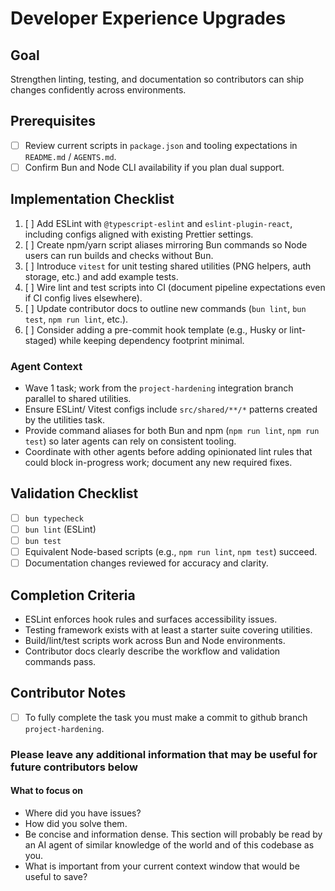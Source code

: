 # Developer Experience Upgrades

## Goal
Strengthen linting, testing, and documentation so contributors can ship changes confidently across environments.

## Prerequisites
- [ ] Review current scripts in `package.json` and tooling expectations in `README.md` / `AGENTS.md`.
- [ ] Confirm Bun and Node CLI availability if you plan dual support.

## Implementation Checklist
1. [ ] Add ESLint with `@typescript-eslint` and `eslint-plugin-react`, including configs aligned with existing Prettier settings.
2. [ ] Create npm/yarn script aliases mirroring Bun commands so Node users can run builds and checks without Bun.
3. [ ] Introduce `vitest` for unit testing shared utilities (PNG helpers, auth storage, etc.) and add example tests.
4. [ ] Wire lint and test scripts into CI (document pipeline expectations even if CI config lives elsewhere).
5. [ ] Update contributor docs to outline new commands (`bun lint`, `bun test`, `npm run lint`, etc.).
6. [ ] Consider adding a pre-commit hook template (e.g., Husky or lint-staged) while keeping dependency footprint minimal.

### Agent Context
- Wave 1 task; work from the `project-hardening` integration branch parallel to shared utilities.
- Ensure ESLint/ Vitest configs include `src/shared/**/*` patterns created by the utilities task.
- Provide command aliases for both Bun and npm (`npm run lint`, `npm run test`) so later agents can rely on consistent tooling.
- Coordinate with other agents before adding opinionated lint rules that could block in-progress work; document any new required fixes.

## Validation Checklist
- [ ] `bun typecheck`
- [ ] `bun lint` (ESLint)
- [ ] `bun test`
- [ ] Equivalent Node-based scripts (e.g., `npm run lint`, `npm test`) succeed.
- [ ] Documentation changes reviewed for accuracy and clarity.

## Completion Criteria
- ESLint enforces hook rules and surfaces accessibility issues.
- Testing framework exists with at least a starter suite covering utilities.
- Build/lint/test scripts work across Bun and Node environments.
- Contributor docs clearly describe the workflow and validation commands pass.

## Contributor Notes

- [ ] To fully complete the task you must make a commit to github branch `project-hardening`.

### Please leave any additional information that may be useful for future contributors below

#### What to focus on

- Where did you have issues?
- How did you solve them.
- Be concise and information dense. This section will probably be read by an AI agent of similar knowledge of the world and of this codebase as you.
- What is important from your current context window that would be useful to save?
